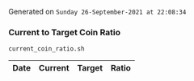Generated on `Sunday 26-September-2021 at 22:08:34`

### Current to Target Coin Ratio
`current_coin_ratio.sh`

Date|Current|Target|Ratio
---|---|---|---
